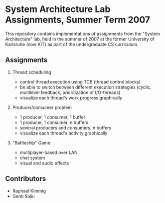 # System Architecture Lab Assignments, Summer Term 2007

This repository contains implementations of assignments from the "System Architecture" lab, held in the summer of 2007 at the former University of Karlsruhe (now KIT) as part of the undergraduate CS curriculum.

## Assignments
1. Thread scheduling
   - control thread execution using TCB (thread control blocks)
   - be able to switch between different execution strategies (cyclic, multilevel feedback, prioritization of I/O-threads)
   - visualize each thread's work progress graphically
  
2. Producer/consumer problem
   - 1 producer, 1 consumer, 1 buffer
   - 1 producer, 1 consumer, n buffers
   - several producers and consumers, n buffers
   - visualize each thread's activity graphically
  
3. "Battleship" Game
   - multiplayer-based over LAN
   - chat system
   - visual and audio effects

## Contributors
- Raphael Kimmig
- Genti Saliu
